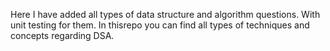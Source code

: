 Here I have added all types of data structure and algorithm questions.
With unit testing for them.
In thisrepo you can find all types of techniques and concepts regarding DSA.